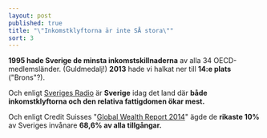 ```yaml
---
layout: post
published: true
title: "\"Inkomstklyftorna är inte SÅ stora\""
sort: 3
---
```






**1995 hade Sverige de minsta inkomstskillnaderna** av alla 34 OECD-medlemsländer. (Guldmedalj!) **2013** hade vi halkat ner till **14:e plats** ("Brons"?). 

Och enligt [Sveriges Radio](http://sverigesradio.se/sida/artikel.aspx?programid=83&artikel=5535253) är **Sverige** idag det land där **både inkomstklyftorna och den relativa fattigdomen ökar mest.**

Och enligt Credit Suisses "[Global Wealth Report 2014](https://publications.credit-suisse.com/tasks/render/file/?fileID=60931FDE-A2D2-F568-B041B58C5EA591A4)" ägde de **rikaste 10%** av Sveriges invånare **68,6% av alla tillgångar.**
